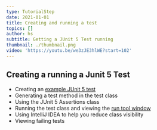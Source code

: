 ```yaml
---
type: TutorialStep
date: 2021-01-01
title: Creating and running a test
topics: []
author: hs
subtitle: Getting a JUnit 5 Test running
thumbnail: ./thumbnail.png
video: 'https://youtu.be/we3zJE3hlWE?start=102'
---
```


## Creating a running a Junit 5 Test
- Creating an [example JUnit 5 test](https://github.com/trishagee/junit5-showcase/blob/2a40f1715edecd50c638f6d6c1d0924c75002698/src/test/java/com/mechanitis/demo/junit5/ExampleTest.java)
- Generating a test method in the test class
- Using the JUnit 5 Assertions class
- Running the test class and viewing the [run tool window](https://www.jetbrains.com/help/idea/run-tool-window.html)
- Using IntelliJ IDEA to help you reduce class visibility
- Viewing failing tests
